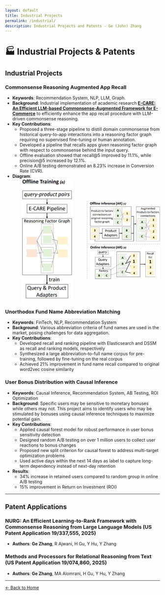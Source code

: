 ```yaml
---
layout: default
title: Industrial Projects
permalink: /industrial/
description: Industrial Projects and Patents - Ge (John) Zhang
---
```


# 🏭 Industrial Projects & Patents

## Industrial Projects

### **Commonsense Reasoning Augmented App Recall**
- **Keywords**: Recommendation System, NLP, LLM, Graph.
- **Background**: Industrial implementation of academic research [**E-CARE: An Efficient LLM-based Commonsense-Augmented Framework for E-Commerce**](/research/#ecare) to efficiently enhance the app recall procedure with LLM-driven commonsense reasoning.
- **Key Contributions**:
  - Proposed a three-stage pipeline to distill domain commonsense from historical query-to-app interactions into a reasoning factor graph requiring no supervised fine-tuning or human annotation.
  - Developed a pipeline that recalls apps given reasoning factor graph with respect to commonsense behind the input query.
  - Offline evaluation showed that recall@5 improved by 11.1%, while precision@5 increased by 12.1%.
  - Online A/B testing demonstrated an 8.23% increase in Conversion Rate (CVR).
- **Diagram**:
  <div style="display:flex; gap: 12px; align-items:flex-start;">
    <img src="/resources/offline_training.png" alt="Offline Training Pipeline" style="width:50%; height:400px; object-fit:contain;" />
    <img src="/resources/app_recall.png" alt="App Recall Pipeline" style="width:50%; height:400px; object-fit:contain;" />
  </div>

### **Unorthodox Fund Name Abbreviation Matching**
- **Keywords**: FinTech, NLP, Recommendation System
- **Background**: Various abbreviation criteria of fund names are used in the market, posing challenges for data aggregation.
- **Key Contributions**:
  - Developed recall and ranking pipeline with Elasticsearch and DSSM as recall and ranking models, respectively
  - Synthesized a large abbreviation-to-full name corpus for pre-training, followed by fine-tuning on the real corpus
  - Achieved 21% improvement in fund name recall compared to original word2vec cosine similarity

### **User Bonus Distribution with Causal Inference**
- **Keywords**: Causal Inference, Recommendation System, AB Testing, ROI Optimization
- **Background**: Specific users may be sensitive to monetary bonuses while others may not. This project aims to identify users who may be stimulated by bonuses using causal inference techniques to maximize potential gain.
- **Key Contributions**:
  - Applied causal forest model for robust performance in user bonus sensitivity detection
  - Designed random A/B testing on over 1 million users to collect user reactions to bonus changes
  - Proposed new split criterion for causal forest to address multi-target optimization problems
  - Used active days within the next 14 days as label to capture long-term dependency instead of next-day retention
- **Results**: 
  - 34% increase in retained users compared to random group in online A/B testing
  - 15% improvement in Return on Investment (ROI)

---

## Patent Applications

### **NURG: An Efficient Learning-to-Rank Framework with Commonsense Reasoning from Large Language Models** (US Patent Application 19/337,555, 2025)
- **Authors**: **Ge Zhang**, R Ajwani, H Gu, Y Hu, Y Zhang

### **Methods and Processors for Relational Reasoning from Text** (US Patent Application 19/074,860, 2025)
- **Authors**: **Ge Zhang**, MA Alomrani, H Gu, Y Hu, Y Zhang

---

[← Back to Home](/)

